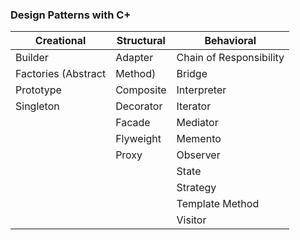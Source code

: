 ### Design Patterns with C+

| Creational | Structural | Behavioral |
| --- | --- | --- |
| Builder | Adapter | Chain of Responsibility |
| Factories (Abstract | Method) | Bridge | Command |
| Prototype | Composite | Interpreter |
| Singleton | Decorator | Iterator |
| | Facade | Mediator |
| | Flyweight | Memento |
| | Proxy | Observer |
| | | State |
| | | Strategy |
| | | Template Method |
| | | Visitor | 
